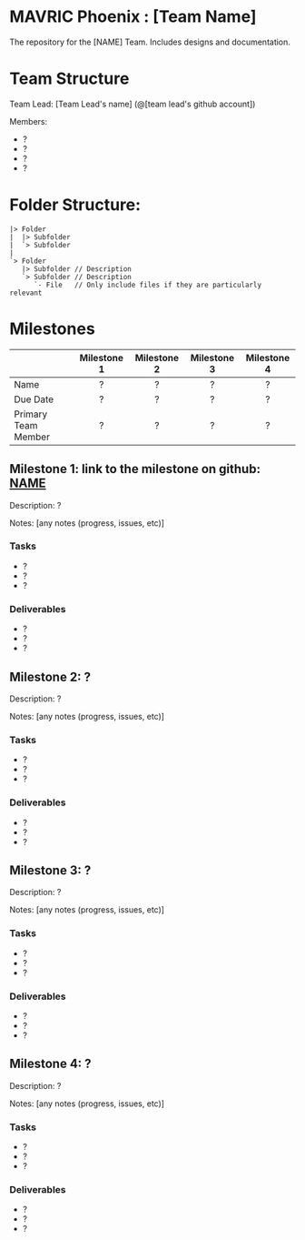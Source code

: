 # MAVRIC Phoenix : [Team Name]
The repository for the [NAME] Team. Includes designs and documentation.

# Team Structure
Team Lead: [Team Lead's name] (@[team lead's github account])

Members:
 * ?
 * ?
 * ?
 * ?

# Folder Structure:

```
|> Folder
|  |> Subfolder
|  `> Subfolder
|
`> Folder
   |> Subfolder // Description
   `> Subfolder // Description
      `- File   // Only include files if they are particularly relevant
```

# Milestones
|                     | Milestone 1 | Milestone 2 | Milestone 3 | Milestone 4 |
|:--------------------|:-----------:|:-----------:|:-----------:|:-----------:|
| Name                |      ?      |      ?      |      ?      |      ?      |
| Due Date            |      ?      |      ?      |      ?      |      ?      |
| Primary Team Member |      ?      |      ?      |      ?      |      ?      |

## Milestone 1:  link to the milestone on github: [NAME](https://github.com/m2i/MAVRIC-General/milestones/?)
Description: ?

Notes: [any notes (progress, issues, etc)]
### Tasks
 * ?
 * ?
 * ?

### Deliverables
 * ?
 * ?
 * ?

## Milestone 2: ?
Description: ?

Notes: [any notes (progress, issues, etc)]
### Tasks
 * ?
 * ?
 * ?

### Deliverables
 * ?
 * ?
 * ?

## Milestone 3: ?
Description: ?

Notes: [any notes (progress, issues, etc)]
### Tasks
 * ?
 * ?
 * ?

### Deliverables
 * ?
 * ?
 * ?
 
## Milestone 4: ?
Description: ?

Notes: [any notes (progress, issues, etc)]
### Tasks
 * ?
 * ?
 * ?

### Deliverables
 * ?
 * ?
 * ?
